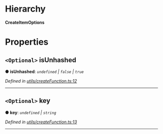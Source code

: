 

# Hierarchy

**CreateItemOptions**

# Properties

<a id="isunhashed"></a>

## `<Optional>` isUnhashed

**● isUnhashed**: *`undefined` | `false` | `true`*

*Defined in [utils/createFunction.ts:12](https://github.com/polkadot-js/api/blob/5015923/packages/type-storage/src/utils/createFunction.ts#L12)*

___
<a id="key"></a>

## `<Optional>` key

**● key**: *`undefined` | `string`*

*Defined in [utils/createFunction.ts:13](https://github.com/polkadot-js/api/blob/5015923/packages/type-storage/src/utils/createFunction.ts#L13)*

___


